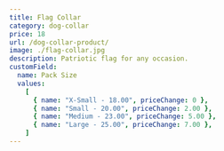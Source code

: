 ```yaml
---
title: Flag Collar
category: dog-collar
price: 18
url: /dog-collar-product/
image: ./flag-collar.jpg
description: Patriotic flag for any occasion.
customField:
  name: Pack Size
  values:
    [
      { name: "X-Small - 18.00", priceChange: 0 },
      { name: "Small - 20.00", priceChange: 2.00 },
      { name: "Medium - 23.00", priceChange: 5.00 },
      { name: "Large - 25.00", priceChange: 7.00 },
    ]
---
```

